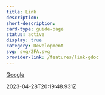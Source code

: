 ```yaml
---
title: Link
description: 
short-description: 
card-type: guide-page
status: active
display: true
category: Development
svg: svg/2FA.svg
provider-link: /features/link-gdoc
---
```

<div class="content-section">
<div class="section-container" markdown="1">

[Google](https://google.com)
</div>
</div> 2023-04-28T20:19:48.931Z